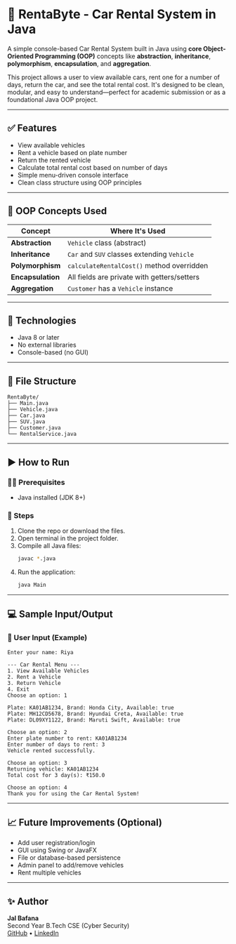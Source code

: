 # 🚗 RentaByte - Car Rental System in Java

A simple console-based Car Rental System built in Java using **core Object-Oriented Programming (OOP)** concepts like **abstraction**, **inheritance**, **polymorphism**, **encapsulation**, and **aggregation**.

This project allows a user to view available cars, rent one for a number of days, return the car, and see the total rental cost. It's designed to be clean, modular, and easy to understand—perfect for academic submission or as a foundational Java OOP project.

---

## ✅ Features

- View available vehicles
- Rent a vehicle based on plate number
- Return the rented vehicle
- Calculate total rental cost based on number of days
- Simple menu-driven console interface
- Clean class structure using OOP principles

---

## 🧠 OOP Concepts Used

| Concept        | Where It's Used                     |
|----------------|-------------------------------------|
| **Abstraction**   | `Vehicle` class (abstract)          |
| **Inheritance**   | `Car` and `SUV` classes extending `Vehicle` |
| **Polymorphism**  | `calculateRentalCost()` method overridden |
| **Encapsulation** | All fields are private with getters/setters |
| **Aggregation**   | `Customer` has a `Vehicle` instance  |

---

## 💠 Technologies

- Java 8 or later
- No external libraries
- Console-based (no GUI)

---

## 📆 File Structure

```
RentaByte/
├── Main.java
├── Vehicle.java
├── Car.java
├── SUV.java
├── Customer.java
└── RentalService.java
```

---

## ▶️ How to Run

### 🧑‍💻 Prerequisites
- Java installed (JDK 8+)

### 📌 Steps
1. Clone the repo or download the files.
2. Open terminal in the project folder.
3. Compile all Java files:
   ```bash
   javac *.java
   ```
4. Run the application:
   ```bash
   java Main
   ```

---

## 💻 Sample Input/Output

### 👤 User Input (Example)

```
Enter your name: Riya

--- Car Rental Menu ---
1. View Available Vehicles
2. Rent a Vehicle
3. Return Vehicle
4. Exit
Choose an option: 1

Plate: KA01AB1234, Brand: Honda City, Available: true  
Plate: MH12CD5678, Brand: Hyundai Creta, Available: true  
Plate: DL09XY1122, Brand: Maruti Swift, Available: true  

Choose an option: 2  
Enter plate number to rent: KA01AB1234  
Enter number of days to rent: 3  
Vehicle rented successfully.

Choose an option: 3  
Returning vehicle: KA01AB1234  
Total cost for 3 day(s): ₹150.0  

Choose an option: 4  
Thank you for using the Car Rental System!
```

---

## 📈 Future Improvements (Optional)

- Add user registration/login
- GUI using Swing or JavaFX
- File or database-based persistence
- Admin panel to add/remove vehicles
- Rent multiple vehicles

---


## ✨ Author

**Jal Bafana**  
Second Year B.Tech CSE (Cyber Security)  
[GitHub](https://github.com/Jal-Bafana) • [LinkedIn](https://linkedin.com/in/yourprofile)

